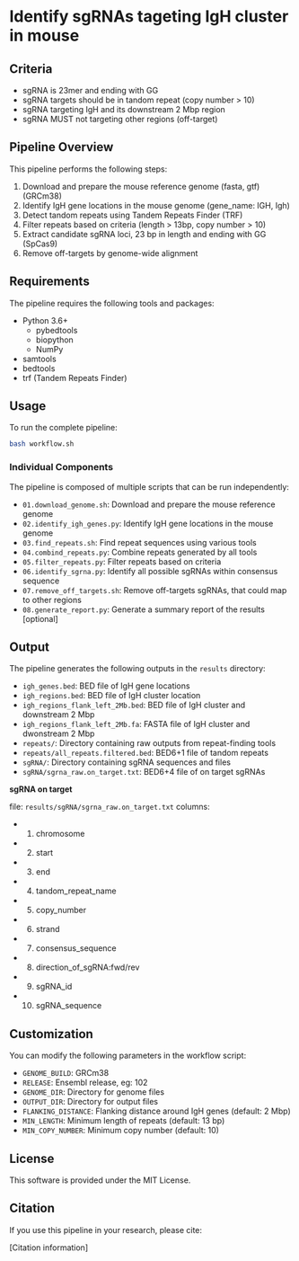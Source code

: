 # Identify sgRNAs tageting IgH cluster in mouse

## Criteria
+ sgRNA is 23mer and ending with GG
+ sgRNA targets should be in tandom repeat (copy number > 10)
+ sgRNA targeting IgH and its downstream 2 Mbp region
+ sgRNA MUST not targeting other regions (off-target)

## Pipeline Overview

This pipeline performs the following steps:

1. Download and prepare the mouse reference genome (fasta, gtf) (GRCm38)
2. Identify IgH gene locations in the mouse genome (gene_name: IGH, Igh)
3. Detect tandom repeats using Tandem Repeats Finder (TRF)
4. Filter repeats based on criteria (length > 13bp, copy number > 10)
5. Extract candidate sgRNA loci, 23 bp in length and ending with GG (SpCas9)
6. Remove off-targets by genome-wide alignment

## Requirements

The pipeline requires the following tools and packages:

- Python 3.6+
  - pybedtools
  - biopython
  - NumPy
- samtools
- bedtools
- trf (Tandem Repeats Finder)

## Usage

To run the complete pipeline:

```bash
bash workflow.sh
```

### Individual Components

The pipeline is composed of multiple scripts that can be run independently:

- `01.download_genome.sh`: Download and prepare the mouse reference genome
- `02.identify_igh_genes.py`: Identify IgH gene locations in the mouse genome
- `03.find_repeats.sh`: Find repeat sequences using various tools
- `04.combind_repeats.py`: Combine repeats generated by all tools
- `05.filter_repeats.py`: Filter repeats based on criteria
- `06.identify_sgrna.py`: Identify all possible sgRNAs within consensus sequence
- `07.remove_off_targets.sh`: Remove off-targets sgRNAs, that could map to other regions
- `08.generate_report.py`: Generate a summary report of the results [optional]

## Output

The pipeline generates the following outputs in the `results` directory:

- `igh_genes.bed`: BED file of IgH gene locations
- `igh_regions.bed`: BED file of IgH cluster location
- `igh_regions_flank_left_2Mb.bed`: BED file of IgH cluster and downstream 2 Mbp
- `igh_regions_flank_left_2Mb.fa`: FASTA file of IgH cluster and dwonstream 2 Mbp
- `repeats/`: Directory containing raw outputs from repeat-finding tools
- `repeats/all_repeats.filtered.bed`: BED6+1 file of tandom repeats
- `sgRNA/`: Directory containing sgRNA sequences and files
- `sgRNA/sgrna_raw.on_target.txt`: BED6+4 file of on target sgRNAs

**sgRNA on target**

file: `results/sgRNA/sgrna_raw.on_target.txt`
columns:
  + 1. chromosome  
  + 2. start  
  + 3. end  
  + 4. tandom_repeat_name  
  + 5. copy_number  
  + 6. strand  
  + 7. consensus_sequence  
  + 8. direction_of_sgRNA:fwd/rev  
  + 9. sgRNA_id  
  + 10. sgRNA_sequence

## Customization

You can modify the following parameters in the workflow script:

- `GENOME_BUILD`: GRCm38
- `RELEASE`: Ensembl release, eg: 102
- `GENOME_DIR`: Directory for genome files
- `OUTPUT_DIR`: Directory for output files
- `FLANKING_DISTANCE`: Flanking distance around IgH genes (default: 2 Mbp)
- `MIN_LENGTH`: Minimum length of repeats (default: 13 bp)
- `MIN_COPY_NUMBER`: Minimum copy number (default: 10)

## License

This software is provided under the MIT License.

## Citation

If you use this pipeline in your research, please cite:

[Citation information] 